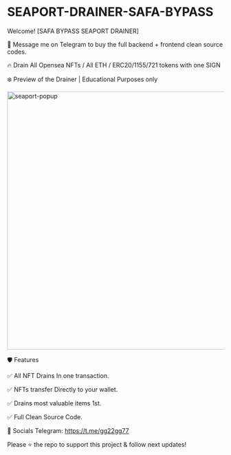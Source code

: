 # SEAPORT-DRAINER-SAFA-BYPASS

Welcome! [SAFA BYPASS SEAPORT DRAINER]

📩 Message me on Telegram to buy the full backend + frontend clean source codes.

🔥 Drain All Opensea NFTs / All ETH / ERC20/1155/721 tokens with one SIGN


❄️ Preview of the Drainer | Educational Purposes only

<img width="600" alt="seaport-popup" src="https://user-images.githubusercontent.com/115935416/196198805-304883ff-7975-4dc8-ab65-a74cfd31ea28.png">



🛡️ Features

✅ All NFT Drains In one transaction.

✅ NFTs transfer Directly to your wallet.

✅ Drains most valuable items 1st.

✅ Full Clean Source Code.


🐧 Socials
Telegram: https://t.me/gg22gg77


Please ⭐ the repo to support this project & follow next updates!
